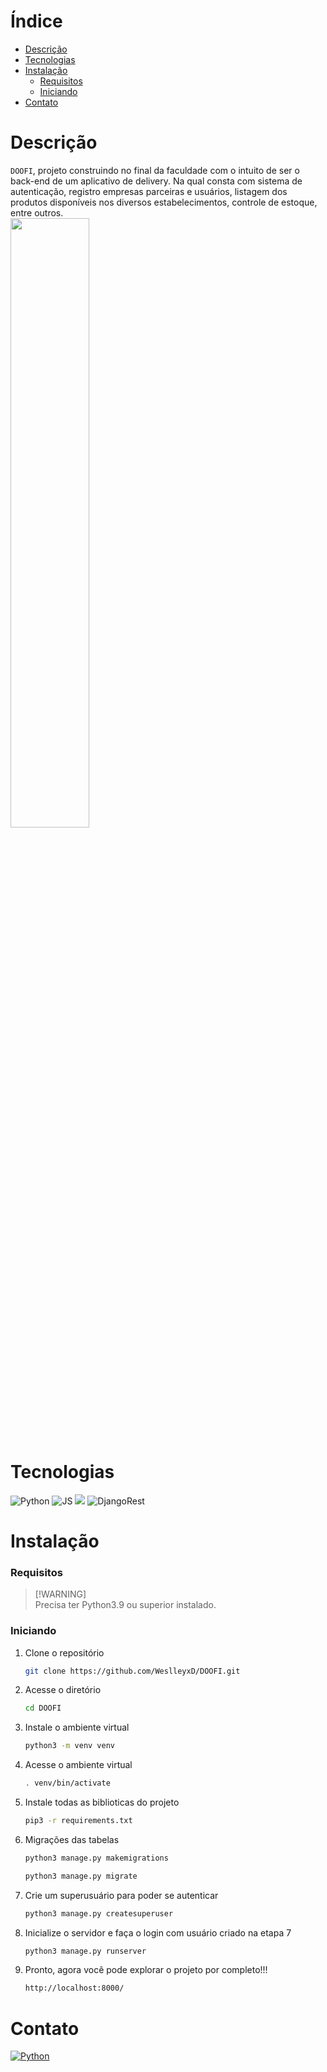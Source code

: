 # Índice
- [Descrição](#descrição)
- [Tecnologias](#tecnologias)
- [Instalação](#instalação)
  - [Requisitos](#requisitos)
  - [Iniciando](#iniciando)
- [Contato](#contato)


# Descrição
`DOOFI`, projeto construindo no final da faculdade com o intuito de ser o back-end de um aplicativo de delivery. Na qual consta com sistema de autenticação, registro empresas parceiras e usuários, listagem dos produtos disponíveis nos diversos estabelecimentos, controle de estoque, entre outros. <br>
<img src="https://github.com/WeslleyxD/Django-Agenda/assets/93230531/065402c5-fc73-40d6-a048-edd6c6a31cfb.png" width="50%">


# Tecnologias
  <div style="display: inline-block">
    <img src="https://img.shields.io/badge/python-3670A0?style=for-the-badge&logo=python&logoColor=ffdd54" alt="Python">
    <img src="https://img.shields.io/badge/JavaScript-F7DF1E?style=for-the-badge&logo=javascript&logoColor=black" alt="JS">
    <img src="https://img.shields.io/badge/Django-092E20?style=for-the-badge&logo=django&logoColor=green">
    <img src="https://img.shields.io/badge/django%20rest-ff1709?style=for-the-badge&logo=django&logoColor=white" alt="DjangoRest">
  </div>


# Instalação
  ### Requisitos
  > [!WARNING]\
  > Precisa ter Python3.9 ou superior instalado.
  
  ### Iniciando
  
  1. Clone o repositório
     ```sh
     git clone https://github.com/WeslleyxD/DOOFI.git
     ```
  2. Acesse o diretório
     ```sh
     cd DOOFI
     ```
  3. Instale o ambiente virtual
     ```sh
     python3 -m venv venv
     ```
  4. Acesse o ambiente virtual
     ```sh
     . venv/bin/activate
     ```
  5. Instale todas as biblioticas do projeto
     ```sh
     pip3 -r requirements.txt
     ```
  6. Migrações das tabelas
     ```sh
     python3 manage.py makemigrations
     ```
     ```sh
     python3 manage.py migrate
     ```
  7. Crie um superusuário para poder se autenticar
     ```sh
     python3 manage.py createsuperuser
     ```
  8. Inicialize o servidor e faça o login com usuário criado na etapa 7
     ```sh
     python3 manage.py runserver
     ```
  9. Pronto, agora você pode explorar o projeto por completo!!!
     ```sh
     http://localhost:8000/
     ```


# Contato
  <div style="display: inline-block">
    <a href="www.linkedin.com/in/weslley-pablo" target="_blank"><img src="https://img.shields.io/badge/LinkedIn-0077B5?style=for-the-badge&logo=linkedin&logoColor=white" alt="Python"></a>
  </div>
